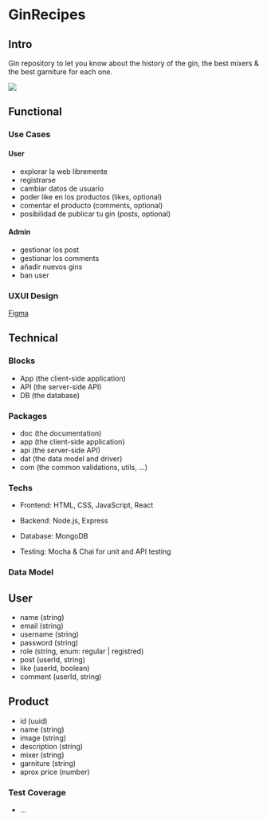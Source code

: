 # GinRecipes

## Intro

Gin repository to let you know about the history of the gin, the best mixers & the best garniture for each one.

![](https://media.giphy.com/media/j5Eia63TiZi89wfoYo/giphy.gif?cid=790b7611iya77leuiq5z65s786ppy0qfugivuo3n4a5urwm7&ep=v1_gifs_search&rid=giphy.gif&ct=g)

## Functional

### Use Cases

#### User 
- explorar la web libremente
- registrarse
- cambiar datos de usuario
- poder like en los productos (likes, optional)
- comentar el producto (comments, optional)
- posibilidad de publicar tu gin (posts, optional)

#### Admin
- gestionar los post
- gestionar los comments
- añadir nuevos gins
- ban user

### UXUI Design

[Figma](https://figma.com)

## Technical

### Blocks

- App (the client-side application)
- API (the server-side API)
- DB (the database)

### Packages

- doc (the documentation)
- app (the client-side application)
- api (the server-side API)
- dat (the data model and driver)
- com (the common validations, utils, ...)

### Techs

- Frontend: HTML, CSS, JavaScript, React

- Backend: Node.js, Express

- Database: MongoDB

- Testing: Mocha & Chai for unit and API testing

### Data Model

## User
- name (string)
- email (string)
- username (string)
- password (string)
- role (string, enum: regular | registred)
- post (userId, string)
- like (userId, boolean)
- comment (userId, string)

## Product
- id (uuid)
- name (string)
- image (string)
- description (string)
- mixer (string)
- garniture (string)
- aprox price (number)

### Test Coverage
- ...
